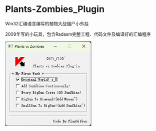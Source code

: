 # Plants-Zombies_Plugin
Win32汇编语言编写的植物大战僵尸小外挂

2009年写的小玩具，包含Radasm完整工程、代码文件及编译好的汇编程序  

![界面](https://raw.githubusercontent.com/playGitboy/Plants-Zombies_Plugin/refs/heads/main/Res/main.png)
